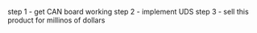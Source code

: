 step 1 - get CAN board working
step 2 - implement UDS
step 3 - sell this product for millinos of dollars
